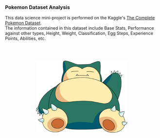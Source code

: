 ### Pokemon Dataset Analysis

This data science mini-project is performed on the Kaggle's [The Complete Pokemon Dataset](https://www.kaggle.com/rounakbanik/pokemon). 
<br>
The information contained in this dataset include Base Stats, Performance against other types, Height, Weight, Classification, Egg Steps, Experience Points, Abilities, etc. 
<br> 
<br>
<br>
<br>

<center>

<img src="images/sleeping_snorlax.png" alt="Girl in a jacket" width="300">

</center>